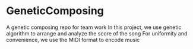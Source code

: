 # GeneticComposing
A genetic composing repo for team work
In this project, we use genetic algorithm to arrange and analyze the score of the song
For uniformity and convenience, we use the MIDI format to encode music

